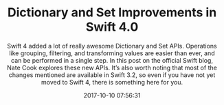 ---
title: "Dictionary and Set Improvements in Swift 4.0"
subtitle: "Swift 4 added a lot of really awesome Dictionary and Set APIs. Operations like grouping, filtering, and transforming values are easier than ever, and can be performed in a single step. In this post on the official Swift blog, Nate Cook explores these new APIs. It’s also worth noting that most of the changes mentioned are available in Swift 3.2, so even if you have not yet moved to Swift 4, there is something here for you."
tags: ["swift 4","dictionary","set"]
link: "https://swift.org/blog/dictionary-and-set-improvements/"
date: "2017-10-10 07:56:31"
---